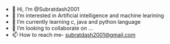 - 👋 Hi, I’m @Subratdash2001
- 👀 I’m interested in Artificial intelligence and machine learining
- 🌱 I’m currently learning c, java and python language 
- 💞️ I’m looking to collaborate on ...
- 📫 How to reach me- subratdash2001@gmail.com

<!---
Subratdash2001/Subratdash2001 is a ✨ special ✨ repository because its `README.md` (this file) appears on your GitHub profile.
You can click the Preview link to take a look at your changes.
--->
